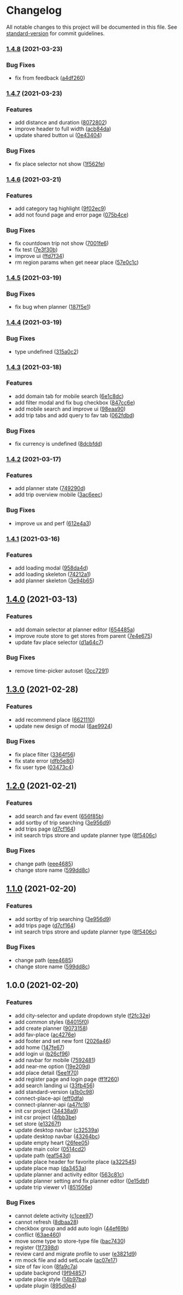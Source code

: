 # Changelog

All notable changes to this project will be documented in this file. See [standard-version](https://github.com/conventional-changelog/standard-version) for commit guidelines.

### [1.4.8](https://github.com/ppipee/di-planistra/compare/v1.4.7...v1.4.8) (2021-03-23)


### Bug Fixes

* fix from feedback ([a4df260](https://github.com/ppipee/di-planistra/commit/a4df260323b53316455a139a385404852edce562))

### [1.4.7](https://github.com/ppipee/di-planistra/compare/v1.4.6...v1.4.7) (2021-03-23)


### Features

* add distance and duration ([8072802](https://github.com/ppipee/di-planistra/commit/807280239b59919cac9b907ebea07b07c92c9e6a))
* improve header to full width ([acb84da](https://github.com/ppipee/di-planistra/commit/acb84da83cc9b8d90966500d1ec33094e1eba66d))
* update shared button ui ([0e43404](https://github.com/ppipee/di-planistra/commit/0e43404e7c68a1d0f45d0df1eca8fd8d747fe6f6))


### Bug Fixes

* fix place selector not show ([1f562fe](https://github.com/ppipee/di-planistra/commit/1f562fe603e6fd3dda1175120b4bd2e90f043c2a))

### [1.4.6](https://github.com/ppipee/di-planistra/compare/v1.4.5...v1.4.6) (2021-03-21)


### Features

* add category tag highlight ([9f02ec9](https://github.com/ppipee/di-planistra/commit/9f02ec9b522c8b59d8fc2baf3c2b51e3044f00eb))
* add not found page and error page ([075b4ce](https://github.com/ppipee/di-planistra/commit/075b4ce089b6f192e9b09e41cc5c67248cb1eb5e))


### Bug Fixes

* fix countdown trip not show ([7001fe6](https://github.com/ppipee/di-planistra/commit/7001fe683c5c51976e5a1f6e6033d89c496e5ecd))
* fix test ([7e3f30b](https://github.com/ppipee/di-planistra/commit/7e3f30b277f01a65b36da5230b1c4514acb5e4b7))
* improve ui ([ffd7f34](https://github.com/ppipee/di-planistra/commit/ffd7f3485f9adb2c1cc2b9768f967b8642c4615f))
* rm region params when get neear place ([57e0c1c](https://github.com/ppipee/di-planistra/commit/57e0c1c992a97609067db5eae7fc7ba15d0e54c4))

### [1.4.5](https://github.com/ppipee/di-planistra/compare/v1.4.4...v1.4.5) (2021-03-19)


### Bug Fixes

* fix bug when planner ([187f5e1](https://github.com/ppipee/di-planistra/commit/187f5e17f3d34b7219e850647f6bddaaac834903))

### [1.4.4](https://github.com/ppipee/di-planistra/compare/v1.4.3...v1.4.4) (2021-03-19)


### Bug Fixes

* type undefined ([315a0c2](https://github.com/ppipee/di-planistra/commit/315a0c2808170030e17ee408356bf36b217d2f5e))

### [1.4.3](https://github.com/ppipee/di-planistra/compare/v1.4.2...v1.4.3) (2021-03-18)


### Features

* add domain tab for mobile search ([6e1c8dc](https://github.com/ppipee/di-planistra/commit/6e1c8dcdcab15aee142122d484949a901dc29b0a))
* add filter modal and fix bug checkbox ([847cc6e](https://github.com/ppipee/di-planistra/commit/847cc6e8da42c504aa608ceff7b9cffafc3adb4f))
* add mobile search and improve ui ([98eaa90](https://github.com/ppipee/di-planistra/commit/98eaa90b0ca43f335c11bdd3eab2f6df951ba7a1))
* add trip tabs and add query to fav tab ([062fdbd](https://github.com/ppipee/di-planistra/commit/062fdbd0f44d53991acf1594d36ae5dbdc724464))


### Bug Fixes

* fix currency is undefined ([8dcbfdd](https://github.com/ppipee/di-planistra/commit/8dcbfdd071b3f2846c4911ba5d3e18712b20762d))

### [1.4.2](https://github.com/ppipee/di-planistra/compare/v1.4.1...v1.4.2) (2021-03-17)


### Features

* add planner state ([749290d](https://github.com/ppipee/di-planistra/commit/749290dd667639450b53231718f6c51605671e64))
* add trip overview mobile ([3ac6eec](https://github.com/ppipee/di-planistra/commit/3ac6eec12be2f0ab694fc63ebc01ba3dca366946))


### Bug Fixes

* improve ux and perf ([612e4a3](https://github.com/ppipee/di-planistra/commit/612e4a37615ef5d56589167df028f7c3a140ec35))

### [1.4.1](https://github.com/ppipee/di-planistra/compare/v1.4.0...v1.4.1) (2021-03-16)


### Features

* add loading modal ([958da4d](https://github.com/ppipee/di-planistra/commit/958da4dcd7d978848aa4512d66bbf9122b5ce46a))
* add loading skeleton ([74212a1](https://github.com/ppipee/di-planistra/commit/74212a197372063dd64de2487c8a1a0aa2022a7f))
* add planner skeleton ([3e94b65](https://github.com/ppipee/di-planistra/commit/3e94b651670e2e3999ae9fd1f025fbd90a00fcc7))

## [1.4.0](https://github.com/ppipee/di-planistra/compare/v1.3.0...v1.4.0) (2021-03-13)


### Features

* add domain selector at planner editor ([654485a](https://github.com/ppipee/di-planistra/commit/654485acf5e46ea3e5cc02476f48268d00b3f935))
* improve route store to get stores from parent ([7e4e675](https://github.com/ppipee/di-planistra/commit/7e4e6752737c3c5b6e695d649b029b3ec391c876))
* update fav place selector ([d1a64c7](https://github.com/ppipee/di-planistra/commit/d1a64c74296025670335aeff09c3cdf04a664985))


### Bug Fixes

* remove time-picker autoset ([0cc7291](https://github.com/ppipee/di-planistra/commit/0cc7291e8f44f6ff19851538f37bff59bfd4d833))

## [1.3.0](https://github.com/ppipee/di-planistra/compare/v1.2.0...v1.3.0) (2021-02-28)


### Features

* add recommend place ([6621110](https://github.com/ppipee/di-planistra/commit/66211102357b6754d8301ed0d1283d88457b0f9e))
* update new design of modal ([6ae9924](https://github.com/ppipee/di-planistra/commit/6ae992418c1a2904a392164a3115433c098d7763))


### Bug Fixes

* fix place filter ([3364f56](https://github.com/ppipee/di-planistra/commit/3364f569a61921b067369e361f031ddb5e322ee5))
* fix state error ([dfb5e80](https://github.com/ppipee/di-planistra/commit/dfb5e803c7d6b124aec6be3beb32fa574dd5bbd5))
* fix user type ([03473c4](https://github.com/ppipee/di-planistra/commit/03473c4b6fc763c6013a912627c619cec1ca2943))

## [1.2.0](https://github.com/ppipee/di-planistra/compare/v1.0.0...v1.2.0) (2021-02-21)


### Features

* add search and fav event ([656f85b](https://github.com/ppipee/di-planistra/commit/656f85b77df1468a316a6964e95e4a5850f1d337))
* add sortby of trip searching ([3e956d9](https://github.com/ppipee/di-planistra/commit/3e956d9c8734cdbd116f93f9f3fb69a4309b699c))
* add trips page ([d7cf164](https://github.com/ppipee/di-planistra/commit/d7cf1646904f0d946155b499019fabb904c58843))
* init search trips strore and update planner type ([8f5406c](https://github.com/ppipee/di-planistra/commit/8f5406cde47933abdc9d157e011d4ea67bff3885))


### Bug Fixes

* change path ([eee4685](https://github.com/ppipee/di-planistra/commit/eee4685600fb26146e81650116e1058cc8f5b518))
* change store name ([599dd8c](https://github.com/ppipee/di-planistra/commit/599dd8c91303b1c0398a5ec45d6f693d90dd32d4))

## [1.1.0](https://github.com/ppipee/di-planistra/compare/v1.0.0...v1.1.0) (2021-02-20)


### Features

* add sortby of trip searching ([3e956d9](https://github.com/ppipee/di-planistra/commit/3e956d9c8734cdbd116f93f9f3fb69a4309b699c))
* add trips page ([d7cf164](https://github.com/ppipee/di-planistra/commit/d7cf1646904f0d946155b499019fabb904c58843))
* init search trips strore and update planner type ([8f5406c](https://github.com/ppipee/di-planistra/commit/8f5406cde47933abdc9d157e011d4ea67bff3885))


### Bug Fixes

* change path ([eee4685](https://github.com/ppipee/di-planistra/commit/eee4685600fb26146e81650116e1058cc8f5b518))
* change store name ([599dd8c](https://github.com/ppipee/di-planistra/commit/599dd8c91303b1c0398a5ec45d6f693d90dd32d4))

## 1.0.0 (2021-02-20)


### Features

* add city-selector and update dropdown style ([f2fc32e](https://github.com/ppipee/di-planistra/commit/f2fc32e5aac2bb63758216a7b91d6cf5d82b91bf))
* add common styles ([84015f0](https://github.com/ppipee/di-planistra/commit/84015f0907c6f612c0e47b5f653b35bd9bac0e94))
* add create planner ([9073158](https://github.com/ppipee/di-planistra/commit/9073158f6fe64923b4f790bb0937240eda40275a))
* add fav-place ([ac4276e](https://github.com/ppipee/di-planistra/commit/ac4276e7bf1717086af1d3cd451ab44b7ddd86a1))
* add footer and set new font ([2026a46](https://github.com/ppipee/di-planistra/commit/2026a464b203df44cc54d5bb4b9d135ea5c8dc0b))
* add home ([147fe67](https://github.com/ppipee/di-planistra/commit/147fe67861be5141daf4522142d9a9a2030d873c))
* add login ui ([b26cf96](https://github.com/ppipee/di-planistra/commit/b26cf96855aa1528f0cb46765b1442b45c63099f))
* add navbar for mobile ([7592481](https://github.com/ppipee/di-planistra/commit/759248121605572c5ad8d2df69d467c25fe36d9d))
* add near-me option ([19e209d](https://github.com/ppipee/di-planistra/commit/19e209dcfb9cc2f60eb3744d92bc1d448d54c786))
* add place detail ([5ee1f70](https://github.com/ppipee/di-planistra/commit/5ee1f70f7a481ebcab12f497bea1a146f8292048))
* add register page and login page ([ff1f260](https://github.com/ppipee/di-planistra/commit/ff1f2605503fcdcc8da42194f5e5c67c6629d31f))
* add search landing ui ([33fb456](https://github.com/ppipee/di-planistra/commit/33fb4561b7922f794a1eddede5251f349a8ac5f0))
* add standard-version ([a1b0c98](https://github.com/ppipee/di-planistra/commit/a1b0c98607c302e5153341f3a4dff6db19f7564f))
* connect-place-api ([eff0dfa](https://github.com/ppipee/di-planistra/commit/eff0dfa4cf1f4d873e41ec90fad0166ab023bbf1))
* connect-planner-api ([a47fc18](https://github.com/ppipee/di-planistra/commit/a47fc184e9f7866a73fb04317f7c9aa72d832033))
* init csr project ([34438a9](https://github.com/ppipee/di-planistra/commit/34438a900dbc2215516a3f6040573c0ce0307222))
* init csr project ([4fbb3be](https://github.com/ppipee/di-planistra/commit/4fbb3be18e772e4848ccf59cab7645f427619a91))
* set store ([e13267f](https://github.com/ppipee/di-planistra/commit/e13267fb5ec60e449e18b62366843c233564422e))
* update desktop navbar ([c32539a](https://github.com/ppipee/di-planistra/commit/c32539a241607cd1cebe061174611e0d855d8360))
* update desktop navbar ([43264bc](https://github.com/ppipee/di-planistra/commit/43264bc11c56f8d244925a359d29167fa969eaa5))
* update empty heart ([26fee05](https://github.com/ppipee/di-planistra/commit/26fee0559b1300ec027faa7957835290b5e1a978))
* update main color ([0514cd2](https://github.com/ppipee/di-planistra/commit/0514cd2f6f1b50104ce41a2e5fcbd57c36489205))
* update path ([eaf543d](https://github.com/ppipee/di-planistra/commit/eaf543d2656f324fb31c26c71be390ddec91b743))
* update place header for favorite place ([a322545](https://github.com/ppipee/di-planistra/commit/a32254554ec4dc2f41c217bf74b3cdc2c5fb5c25))
* update place map ([da3453a](https://github.com/ppipee/di-planistra/commit/da3453affc2711e5e7dc2fe73edc31a1c4859382))
* update planner and activity editor ([563c81c](https://github.com/ppipee/di-planistra/commit/563c81c4b47abf250671a7894570c3dd478953f9))
* update planner setting and fix planner editor ([0e15dbf](https://github.com/ppipee/di-planistra/commit/0e15dbfa9bfa61edb206285fc294718cc421a1fb))
* update trip viewer v1 ([851506e](https://github.com/ppipee/di-planistra/commit/851506ec4fed9fc2bff59b0d0f846f9ee78f6725))


### Bug Fixes

* cannot delete activity ([c1cee97](https://github.com/ppipee/di-planistra/commit/c1cee97be5998cd8e0a9e2d33d8a7b99e39f8375))
* cannot refresh ([8dbaa28](https://github.com/ppipee/di-planistra/commit/8dbaa28ff5f7f70ba5a770a59048ad4ebdd18b99))
* checkbox group and add auto login ([44ef69b](https://github.com/ppipee/di-planistra/commit/44ef69b0f771e583e775afe8a35a8d27784d77c9))
* conflict ([63ae460](https://github.com/ppipee/di-planistra/commit/63ae4606e958c1387f8c7932ca88eee17b55f358))
* move some type to store-type file ([bac7430](https://github.com/ppipee/di-planistra/commit/bac74305aa2dfbd49b7190415f003c69f48853d8))
* register ([1f7398d](https://github.com/ppipee/di-planistra/commit/1f7398d325f521eee98e6a91e9eb7e3304ba7e7c))
* review card and migrate profile to user ([e3821d9](https://github.com/ppipee/di-planistra/commit/e3821d9a858b461eb51a723a5425d8df53c9ae91))
* rm mock file and add setLocale ([ac07e17](https://github.com/ppipee/di-planistra/commit/ac07e170a48de1b6c91c264b48fd2460b173c10e))
* size of fav icon ([8fa9c7a](https://github.com/ppipee/di-planistra/commit/8fa9c7a4183e3bd7e3bd40c68b7257f730e8c7f7))
* update backgrond ([9f94857](https://github.com/ppipee/di-planistra/commit/9f948575e4a1a1c4004906e27decfe74160bc890))
* update place style ([14b97ba](https://github.com/ppipee/di-planistra/commit/14b97ba7e6d29f26bb735d923ea0f2fd44a18649))
* update plugin ([895d0e4](https://github.com/ppipee/di-planistra/commit/895d0e4a26dbf23c5784c69f6b19ce7f6497fb27))
